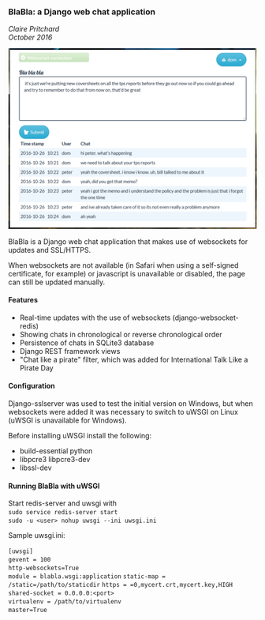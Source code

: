 ### BlaBla: a Django web chat application ### 

*Claire Pritchard*  
*October 2016*

<img src="blabla_screenshot.png" width="700" alt="BlaBla screenshot">

BlaBla is a Django web chat application that makes use of websockets for updates and SSL/HTTPS.

When websockets are not available (in Safari when using a self-signed certificate, for example) or javascript is unavailable or disabled, the page can still be updated manually.

#### Features ####
<ul>
	<li>Real-time updates with the use of websockets (django-websocket-redis)</li>
	<li>Showing chats in chronological or reverse chronological order</li>	
	<li>Persistence of chats in SQLite3 database</li>
	<li>Django REST framework views</li>
		<li>"Chat like a pirate" filter, which was added for International Talk Like a Pirate Day</li>
</ul>

#### Configuration ####
Django-sslserver was used to test the initial version on Windows, but when websockets were added it was necessary to switch to uWSGI on Linux  (uWSGI is unavailable for Windows).

Before installing uWSGI install the following:
<ul>
	<li>build-essential python</li>
    	<li>libpcre3 libpcre3-dev</li>
    	<li>libssl-dev</li>
</ul>

#### Running BlaBla with uWSGI ####
Start redis-server and uwsgi with  
	`sudo service redis-server start`  
	`sudo -u <user> nohup uwsgi --ini uwsgi.ini`
	
Sample uwsgi.ini:

`[uwsgi]`    
`gevent = 100`  
`http-websockets=True`  
`module = blabla.wsgi:application`
`static-map = /static=/path/to/staticdir`
`https = =0,mycert.crt,mycert.key,HIGH`  
`shared-socket = 0.0.0.0:<port>`   
`virtualenv = /path/to/virtualenv`  
`master=True`
